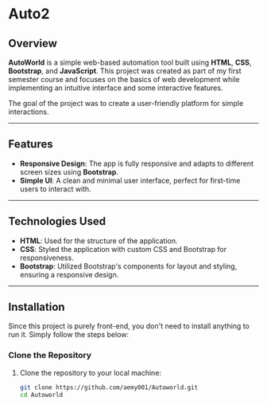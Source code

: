 # Auto2

## Overview

**AutoWorld** is a simple web-based automation tool built using **HTML**, **CSS**, **Bootstrap**, and **JavaScript**. This project was created as part of my first semester course and focuses on the basics of web development while implementing an intuitive interface and some interactive features.

The goal of the project was to create a user-friendly platform for simple interactions.

---

## Features

- **Responsive Design**: The app is fully responsive and adapts to different screen sizes using **Bootstrap**.
- **Simple UI**: A clean and minimal user interface, perfect for first-time users to interact with.

---

## Technologies Used

- **HTML**: Used for the structure of the application.
- **CSS**: Styled the application with custom CSS and Bootstrap for responsiveness.
- **Bootstrap**: Utilized Bootstrap's components for layout and styling, ensuring a responsive design.

---

## Installation

Since this project is purely front-end, you don't need to install anything to run it. Simply follow the steps below:

### Clone the Repository

1. Clone the repository to your local machine:

   ```bash
   git clone https://github.com/aemy001/Autoworld.git
   cd Autoworld
